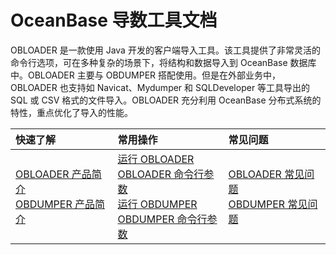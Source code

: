 OceanBase 导数工具文档 
=========================
OBLOADER 是一款使用 Java 开发的客户端导入工具。该工具提供了非常灵活的命令行选项，可在多种复杂的场景下，将结构和数据导入到 OceanBase 数据库中。OBLOADER 主要与 OBDUMPER 搭配使用。但是在外部业务中，OBLOADER 也支持如 Navicat、Mydumper 和 SQLDeveloper 等工具导出的 SQL 或 CSV 格式的文件导入。OBLOADER 充分利用 OceanBase 分布式系统的特性，重点优化了导入的性能。

|         快速了解         | 常用操作 |常见问题|
|:-----------------------|:---------|:---------|
|    [OBLOADER 产品简介](https://open.oceanbase.com/docs/obloaderdumper-cn/v3.0.0/10000000000014229)  <br> [OBDUMPER 产品简介](https://open.oceanbase.com/docs/obloaderdumper-cn/v3.0.0/10000000000014232)| [运行 OBLOADER](https://open.oceanbase.com/docs/obloaderdumper-cn/v3.0.0/10000000000014236)  <br> [OBLOADER 命令行参数](https://open.oceanbase.com/docs/obloaderdumper-cn/v3.0.0/0000000000031748) <br> [运行 OBDUMPER](https://open.oceanbase.com/docs/obloaderdumper-cn/v3.0.0/10000000000014243)<br>[OBDUMPER 命令行参数](https://open.oceanbase.com/docs/obloaderdumper-cn/v3.0.0/0000000000031749)   |[OBLOADER 常见问题](https://open.oceanbase.com/docs/obloaderdumper-cn/v3.0.0/10000000000014231)<br> [OBDUMPER 常见问题](https://open.oceanbase.com/docs/obloaderdumper-cn/v3.0.0/10000000000014234)  |